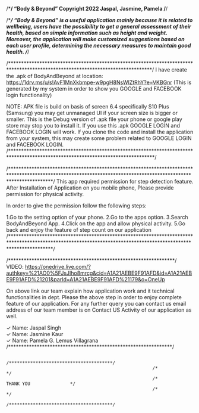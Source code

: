/*************************************************************************************************************************/
“Body & Beyond”
Copyright 2022 Jaspal, Jasmine, Pamela
/************************************************************************************************************************/



/************************************************************************************************************************/
“Body & Beyond” is a useful application mainly because it is related to wellbeing, users have the possibility to get a 
general assessment of their health, based on simple information such as height and weight. Moreover, the application 
will make customized suggestions based on each user profile, determining the necessary measures to maintain good 
health.
/***********************************************************************************************************************/


/*******************************************************************************************************************************/
I have create the .apk of BodyAndBeyond at location: https://1drv.ms/u/s!AvF1MnXkbmpe-w9pgH8NsWIZtRhY?e=VKBGnr
(This is generated by my system in order to show you GOOGLE and FACEBOOK login functionality)


NOTE: 
APK file is build on basis of screen 6.4 specifically S10 Plus (Samsung) you may get unmanaged UI if your screen size is bigger or smaller. 
This is the Debug version of .apk file your phone or google play store may stop you to install it. If you use this .apk GOOGLE LOGIN and FACEBOOK LOGIN will work.
If you clone the code and install the application from your system, this may create some problem related to GOOGLE LOGIN and FACEBOOK LOGIN.
/********************************************************************************************************************************/


/****************************************************************************************************************************************************************/
This app required permission for step detection feature. After Installation of Application on you mobile phone, Please provide permission for physical activity.

In order to give the permission follow the following steps:

1.Go to the setting option of your phone.
2.Go to the apps option.
3.Search BodyAndBeyond App.
4.Click on the app and allow physical activity.
5.Go back and enjoy the feature of step count on our application
/****************************************************************************************************************************************************************/

/****************************************************************/
VIDEO: https://onedrive.live.com/?authkey=%21AO0%5FJsJIho8mrcg&cid=A1A21AEBE9F91AFD&id=A1A21AEBE9F91AFD%21201&parId=A1A21AEBE9F91AFD%21179&o=OneUp

On above link our team explain how application work and it technical functionalities in dept. Please the above step in order to enjoy complete feature of our application. For any further query you can contact us email address of our team member is on Contact US Activity of our application as well.

✓ Name: Jaspal Singh           
✓ Name: Jasmine Kaur           
✓ Name: Pamela G. Lemus Villagrana 
/***************************************************************/


                                                           /***************************************/
                                                           /*                                     */
                                                           /*             THANK YOU               */
                                                           /*                                     */
                                                           /***************************************/